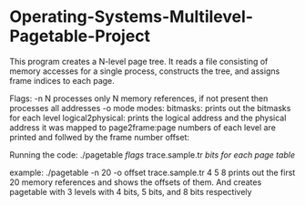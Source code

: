 # Operating-Systems-Multilevel-Pagetable-Project

This program creates a N-level page tree.
It reads a file consisting of memory accesses for a single process, constructs the tree, and assigns frame indices to each page.

Flags:
  -n N 
    processes only N memory references, if not present then processes all addresses
  -o mode
    modes:
      bitmasks: prints out the bitmasks for each level
      logical2physical: prints the logical address and the physical address it was mapped to
      page2frame:page numbers of each level are printed and follwed by the frame number
      offset:
  
 Running the code:
  ./pagetable *flags* trace.sample.tr *bits for each page table*
  
  example:
    ./pagetable -n 20 -o offset trace.sample.tr 4 5 8
    prints out the first 20 memory references and shows the offsets of them. And creates pagetable with 3 levels with 4 bits, 5 bits, and 8 bits respectively
  

